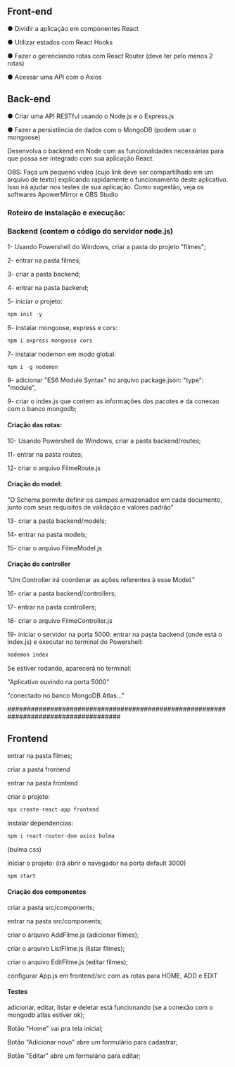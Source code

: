 ## Front-end
● Dividir a aplicação em componentes React

● Utilizar estados com React Hooks

● Fazer o gerenciando rotas com React Router (deve ter pelo menos 2 rotas)

● Acessar uma API com o Axios

## Back-end
● Criar uma API RESTful usando o Node.js e o Express.js

● Fazer a persistência de dados com o MongoDB (podem usar o mongoose)


Desenvolva o backend em Node com as funcionalidades necessárias para que possa ser integrado
com sua aplicação React.

OBS: Faça um pequeno vídeo (cujo link deve ser compartilhado em um arquivo de texto) explicando
rapidamente o funcionamento deste aplicativo. Isso irá ajudar nos testes de sua aplicação. Como
sugestão, veja os softwares ApowerMirror e OBS Studio


### Roteiro de instalação e execução:

### Backend (contem o código do servidor node.js)

1- Usando Powershell do Windows, criar a pasta do projeto "filmes";

2- entrar na pasta filmes;

3- criar a pasta backend;

4- entrar na pasta backend;

5- iniciar o projeto: 
~~~javascript
npm init -y
~~~

6- instalar mongoose, express e cors: 
~~~javascript
npm i express mongoose cors
~~~

7- instalar nodemon em modo global: 
~~~javascript
npm i -g nodemon
~~~

8- adicionar "ES6 Module Syntax" no arquivo package.json: "type": "module",

9- criar o index.js que contem as informações dos pacotes e da conexao com o banco mongodb;

#### Criação das rotas:

10- Usando Powershell do Windows, criar a pasta backend/routes;

11- entrar na pasta routes;

12- criar o arquivo FilmeRoute.js

#### Criação do model:

"O Schema permite definir os campos armazenados em cada documento, junto com seus requisitos de  validação e valores padrão"

13- criar a pasta backend/models;

14- entrar na pasta models;

15- criar o arquivo FilmeModel.js

#### Criação do controller

"Um Controller irá coordenar as ações referentes à esse Model."

16- criar a pasta backend/controllers;

17- entrar na pasta controllers;

18- criar o arquivo FilmeController.js

19- iniciar o servidor na porta 5000: entrar na pasta backend (onde está o index.js) e executar no terminal do Powershell: 
~~~ javascript
nodemon index
~~~

Se estiver rodando, aparecerá no terminal:

"Aplicativo ouvindo na porta 5000"

"conectado no banco MongoDB Atlas..."

#####################################################################################

## Frontend

entrar na pasta filmes;

criar a pasta frontend

entrar na pasta frontend

criar o projeto: 
~~~ javascript
npx create-react-app frontend
~~~

instalar dependencias: 
~~~ javascript
npm i react-router-dom axios bulma
~~~
(bulma css)

iniciar o projeto: (irá abrir o navegador na porta default 3000)
~~~ javascript
npm start
~~~

#### Criação dos componentes

criar a pasta src/components;

entrar na pasta src/components;

criar o arquivo AddFilme.js (adicionar filmes);

criar o arquivo ListFilme.js (listar filmes);

criar o arquivo EditFilme.js (editar filmes);

configurar App.js em frontend/src com as rotas para HOME, ADD e EDIT

#### Testes

adicionar, editar, listar e deletar está funcionando (se a conexão com o mongodb atlas estiver ok);

Botão "Home" vai pra tela inicial;

Botão "Adicionar novo" abre um formulário para cadastrar;

Botão "Editar" abre um formulário para editar;
